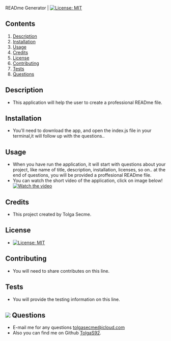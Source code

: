 
READme Generator | [![License: MIT](https://img.shields.io/badge/License-MIT-yellow.svg)](https://opensource.org/licenses/MIT)

## Contents
1. [Description](#Description)
2. [Installation](#Installation)
3. [Usage](#Usage)
4. [Credits](#Credits)
5. [License](#License)
6. [Contributing](#Contributing)
7. [Tests](#Tests)
8. [Questions](#Questions)
## Description 
- This application will help the user to create a professional READme file. 
## Installation
- You'll need to download the app, and open the index.js file in your terminal,it will follow up with the questions..
## Usage
- When you have run the application, it will start with questions about your project, like name of title, description, installation, licenses, so on.. at the end of questions, you will be provided a proffesional READme file.
- You can watch the short video of the application, click on image below!
[![Watch the video](https://1.bp.blogspot.com/-x6mhhTiLiA8/XeW6e1r2ABI/AAAAAAAApms/TOUEfMeCaN86lfShwq837IFk8D-aASTaACLcBGAsYHQ/s640/coding.jpeg)](https://drive.google.com/file/d/1-PBQe9nrD3mhHb4fBPhGShNZLPT6RbS3/view?usp=sharing)

## Credits
- This project created by Tolga Secme.
## License
- [![License: MIT](https://img.shields.io/badge/License-MIT-yellow.svg)](https://opensource.org/licenses/MIT)
## Contributing
- You will need to share contributes on this line.
## Tests
- You will provide the testing information on this line.
## <img src="https://icons.iconarchive.com/icons/social-media-icons/social-buntings/48/Aim-icon.png">  Questions
- E-mail me for any questions [tolgasecme@icloud.com](mailto:tolgasecme@icloud.com)
- Also you can find me on Github [TolgaS92](https://github.com/TolgaS92).

